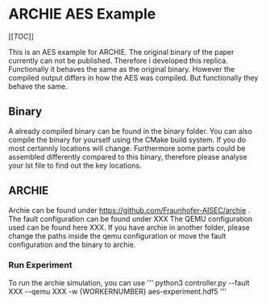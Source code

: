 # ARCHIE AES Example

[[_TOC_]]

This is an AES example for ARCHIE.
The original binary of the paper currently can not be published.
Therefore i developed this replica.
Functionally it behaves the same as the original binary.
However the compiled output differs in how the AES was compiled.
But functionally they behave the same.

## Binary
A already compiled binary can be found in the binary folder.
You can also compile the binary for yourself using the CMake build system.
If you do most certannly locations will change.
Furthermore some parts could be assembled differently compared to this binary, therefore please analyse your lst file to find out the key locations.

## ARCHIE

Archie can be found under https://github.com/Fraunhofer-AISEC/archie .
The fault configuration can be found under XXX
The QEMU configuration used can be found here XXX.
If you have archie in another folder, please change the paths inside the qemu configuration or move the fault configuration and the binary to archie.

### Run Experiment

To run the archie simulation, you can use 
'''
python3 controller.py --fault XXX --qemu XXX -w {WORKERNUMBER} aes-experiment.hdf5
'''
